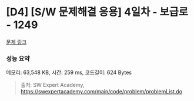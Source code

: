 # [D4] [S/W 문제해결 응용] 4일차 - 보급로 - 1249 

[문제 링크](https://swexpertacademy.com/main/code/problem/problemDetail.do?contestProbId=AV15QRX6APsCFAYD) 

### 성능 요약

메모리: 63,548 KB, 시간: 259 ms, 코드길이: 624 Bytes



> 출처: SW Expert Academy, https://swexpertacademy.com/main/code/problem/problemList.do